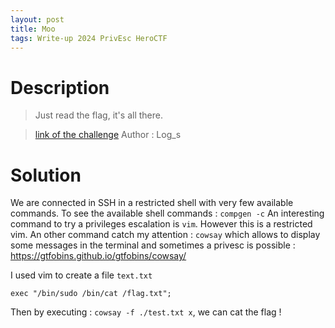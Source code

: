 ```yaml
---
layout: post
title: Moo
tags: Write-up 2024 PrivEsc HeroCTF
---
```

# Description
> Just read the flag, it's all there.

> [link of the challenge](https://github.com/HeroCTF/HeroCTF_v6/tree/2908eb81a8677da569a6a6b0007de8afcda3de20/Misc/Moo)
> Author : Log_s

# Solution
We are connected in SSH in a restricted shell with very few available commands.
To see the available shell commands : `compgen -c`
An interesting command to try a privileges escalation is `vim`. However this is a restricted vim.
An other command catch my attention : `cowsay` which allows to display some messages in the terminal and sometimes a privesc is possible : https://gtfobins.github.io/gtfobins/cowsay/

I used vim to create a file `text.txt`
```
exec "/bin/sudo /bin/cat /flag.txt";
```
Then by executing : `cowsay -f ./test.txt x`, we can cat the flag !